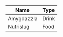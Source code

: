 <!-- ### NOTE: This file should not be edited by hand. Please edit the .csv file. -->
|   Name   | Type|
|----------|-----|
|Amygdazzla|Drink|
| Nutrislug| Food|